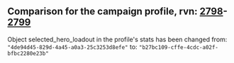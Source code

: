 ## Comparison for the campaign profile, rvn: [2798](https://github.com/PRO100KatYT/FortniteProfileRevisions/tree/main/profiles/campaign/2798%20campaign.json)-[2799](https://github.com/PRO100KatYT/FortniteProfileRevisions/tree/main/profiles/campaign/2799%20campaign.json)

Object selected_hero_loadout in the profile's stats has been changed from: `"4de94d45-829d-4a45-a0a3-25c3253d8efe"` to: `"b27bc109-cffe-4cdc-a02f-bfbc2280e23b"`
<br><br>
